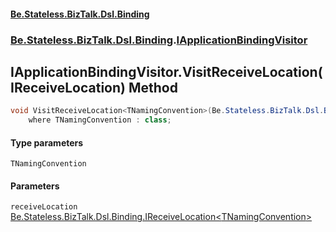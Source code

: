 #### [Be.Stateless.BizTalk.Dsl.Binding](README.md 'README')
### [Be.Stateless.BizTalk.Dsl.Binding](Be.Stateless.BizTalk.Dsl.Binding.md 'Be.Stateless.BizTalk.Dsl.Binding').[IApplicationBindingVisitor](IApplicationBindingVisitor.md 'Be.Stateless.BizTalk.Dsl.Binding.IApplicationBindingVisitor')

## IApplicationBindingVisitor.VisitReceiveLocation<TNamingConvention>(IReceiveLocation<TNamingConvention>) Method

```csharp
void VisitReceiveLocation<TNamingConvention>(Be.Stateless.BizTalk.Dsl.Binding.IReceiveLocation<TNamingConvention> receiveLocation)
    where TNamingConvention : class;
```
#### Type parameters

<a name='Be.Stateless.BizTalk.Dsl.Binding.IApplicationBindingVisitor.VisitReceiveLocation_TNamingConvention_(Be.Stateless.BizTalk.Dsl.Binding.IReceiveLocation_TNamingConvention_).TNamingConvention'></a>

`TNamingConvention`
#### Parameters

<a name='Be.Stateless.BizTalk.Dsl.Binding.IApplicationBindingVisitor.VisitReceiveLocation_TNamingConvention_(Be.Stateless.BizTalk.Dsl.Binding.IReceiveLocation_TNamingConvention_).receiveLocation'></a>

`receiveLocation` [Be.Stateless.BizTalk.Dsl.Binding.IReceiveLocation&lt;](IReceiveLocation_TNamingConvention_.md 'Be.Stateless.BizTalk.Dsl.Binding.IReceiveLocation<TNamingConvention>')[TNamingConvention](IApplicationBindingVisitor.VisitReceiveLocation_TNamingConvention_(IReceiveLocation_TNamingConvention_).md#Be.Stateless.BizTalk.Dsl.Binding.IApplicationBindingVisitor.VisitReceiveLocation_TNamingConvention_(Be.Stateless.BizTalk.Dsl.Binding.IReceiveLocation_TNamingConvention_).TNamingConvention 'Be.Stateless.BizTalk.Dsl.Binding.IApplicationBindingVisitor.VisitReceiveLocation<TNamingConvention>(Be.Stateless.BizTalk.Dsl.Binding.IReceiveLocation<TNamingConvention>).TNamingConvention')[&gt;](IReceiveLocation_TNamingConvention_.md 'Be.Stateless.BizTalk.Dsl.Binding.IReceiveLocation<TNamingConvention>')